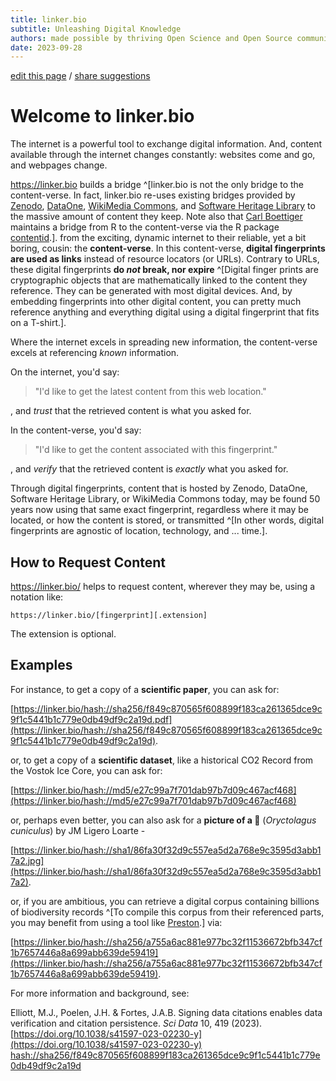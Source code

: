 ```yaml
---
title: linker.bio
subtitle: Unleashing Digital Knowledge
authors: made possible by thriving Open Science and Open Source communities
date: 2023-09-28
---
```


[edit this page](https://github.com/bio-guoda/preston-service/linker.bio/edit/main/linker.bio/index.md) / [share suggestions](https://github.com/bio-guoda/preston/issues/new)

# Welcome to linker.bio

The internet is a powerful tool to exchange digital information. And, content available through the internet changes constantly: websites come and go, and webpages change.  

https://linker.bio builds a bridge ^[linker.bio is not the only bridge to the content-verse. In fact, linker.bio re-uses existing bridges provided by [Zenodo](https://github.com/bio-guoda/preston/issues/149), [DataOne](https://github.com/bio-guoda/preston/issues/181), [WikiMedia Commons](https://github.com/bio-guoda/preston/issues/239), and [Software Heritage Library](https://github.com/bio-guoda/preston/issues/70) to the massive amount of content they keep. Note also that [Carl Boettiger](https://www.carlboettiger.info/) maintains a bridge from R to the content-verse via the R package [contentid](https://github.com/cboettig/contentid).].  from the exciting, dynamic internet to their reliable, yet a bit boring, cousin: the **content-verse**. In this content-verse, **digital fingerprints are used as links** instead of resource locators (or URLs). Contrary to URLs, these digital fingerprints **do *not* break, nor expire** ^[Digital finger prints are cryptographic objects that are mathematically linked to the content they reference. They can be generated with most digital devices. And, by embedding fingerprints into other digital content, you can pretty much reference anything and everything digital using a digital fingerprint that fits on a T-shirt.].

Where the internet excels in spreading new information, the content-verse excels at referencing *known* information. 

On the internet, you'd say:

> "I'd like to get the latest content from this web location."

, and *trust* that the retrieved content is what you asked for.

In the content-verse, you'd say: 

> "I'd like to get the content associated with this fingerprint."

, and *verify* that the retrieved content is *exactly* what you asked for.

Through digital fingerprints, content that is hosted by Zenodo, DataOne, Software Heritage Library, or WikiMedia Commons today, may be found 50 years now using that same exact fingerprint, regardless where it may be located, or how the content is stored, or transmitted ^[In other words, digital fingerprints are agnostic of location, technology, and ... time.].

## How to Request Content

https://linker.bio/ helps to request content, wherever they may be, using a notation like:

```
https://linker.bio/[fingerprint][.extension]
```

The extension is optional. 

## Examples

For instance, to get a copy of a **scientific paper**, you can ask for:

[https://linker.bio/hash://sha256/f849c870565f608899f183ca261365dce9c9f1c5441b1c779e0db49df9c2a19d.pdf](https://linker.bio/hash://sha256/f849c870565f608899f183ca261365dce9c9f1c5441b1c779e0db49df9c2a19d).

or, to get a copy of a **scientific dataset**, like a historical CO2 Record from the Vostok Ice Core, you can ask for:

[https://linker.bio/hash://md5/e27c99a7f701dab97b7d09c467acf468](https://linker.bio/hash://md5/e27c99a7f701dab97b7d09c467acf468)

or, perhaps even better, you can also ask for a **picture of a 🐇** (*Oryctolagus cuniculus*) by JM Ligero Loarte -

[https://linker.bio/hash://sha1/86fa30f32d9c557ea5d2a768e9c3595d3abb17a2.jpg](https://linker.bio/hash://sha1/86fa30f32d9c557ea5d2a768e9c3595d3abb17a2).

or, if you are ambitious, you can retrieve a digital corpus containing billions of biodiversity records ^[To compile this corpus from their referenced parts, you may benefit from using a tool like [Preston](https://github.com/bio-guoda/preston).] via:

[https://linker.bio/hash://sha256/a755a6ac881e977bc32f11536672bfb347cf1b7657446a8a699abb639de59419](https://linker.bio/hash://sha256/a755a6ac881e977bc32f11536672bfb347cf1b7657446a8a699abb639de59419). 

For more information and background, see: 

Elliott, M.J., Poelen, J.H. & Fortes, J.A.B. Signing data citations enables data verification and citation persistence. <em>Sci Data</em> 10, 419 (2023). [https://doi.org/10.1038/s41597-023-02230-y](https://doi.org/10.1038/s41597-023-02230-y) [hash://sha256/f849c870565f608899f183ca261365dce9c9f1c5441b1c779e0db49df9c2a19d](https://linker.bio/hash://sha256/f849c870565f608899f183ca261365dce9c9f1c5441b1c779e0db49df9c2a19d.pdf)
